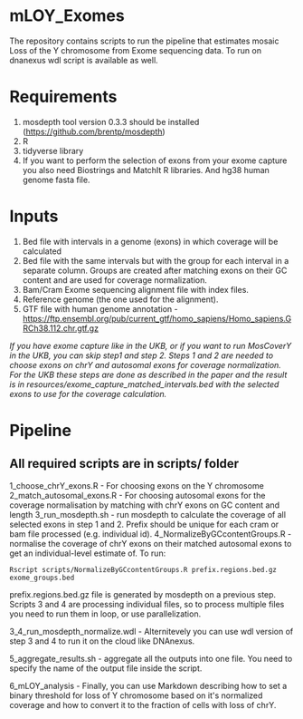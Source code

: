 # mLOY_Exomes
The repository contains scripts to run the pipeline that estimates mosaic Loss of the Y chromosome from Exome sequencing data.
To run on dnanexus wdl script is available as well.

# Requirements
1. mosdepth tool version 0.3.3 should be installed (https://github.com/brentp/mosdepth)
2. R
3. tidyverse library
4. If you want to perform the selection of exons from your exome capture you also need Biostrings and MatchIt R libraries. And hg38 human genome fasta file.

# Inputs
1. Bed file with intervals in a genome (exons) in which coverage will be calculated
2. Bed file with the same intervals but with the group for each interval in a separate column. Groups are created after matching exons on their GC content and are used for coverage normalization.
3. Bam/Cram Exome sequencing alignment file with index files.
4. Reference genome (the one used for the alignment).
5. GTF file with human genome annotation - https://ftp.ensembl.org/pub/current_gtf/homo_sapiens/Homo_sapiens.GRCh38.112.chr.gtf.gz


*If you have exome capture like in the UKB, or if you want to run MosCoverY in the UKB, you can skip step1 and step 2.*
*Steps 1 and 2 are needed to choose exons on chrY and autosomal exons for coverage normalization.*
*For the UKB these steps are done as described in the paper and the result is in resources/exome_capture_matched_intervals.bed*
*with the selected exons to use for the coverage calculation.*



# Pipeline
## All required scripts are in scripts/ folder

1_choose_chrY_exons.R - For choosing exons on the Y chromosome
2_match_autosomal_exons.R - For choosing autosomal exons for the coverage normalisation by matching with chrY exons on GC content and length
3_run_mosdepth.sh - run mosdepth to calculate the coverage of all selected exons in step 1 and 2. Prefix should be unique for each cram or bam file processed (e.g. individual id).
4_NormalizeByGCcontentGroups.R - normalise the coverage of chrY exons on their matched autosomal exons to get an individual-level estimate of. To run:

```
Rscript scripts/NormalizeByGCcontentGroups.R prefix.regions.bed.gz exome_groups.bed
```
prefix.regions.bed.gz file is generated by mosdepth on a previous step.
Scripts 3 and 4 are processing individual files, so to process multiple files you need to run them in loop, or use parallelization.

3_4_run_mosdepth_normalize.wdl - Alternitevely you can use wdl version of step 3 and 4 to run it on the cloud like DNAnexus.

5_aggregate_results.sh - aggregate all the outputs into one file. You need to specify the name of the output file inside the script.

6_mLOY_analysis - Finally, you can use Markdown describing how to set a binary threshold for loss of Y chromosome based on it's normalized coverage and how to convert it to the fraction of cells with loss of chrY.


